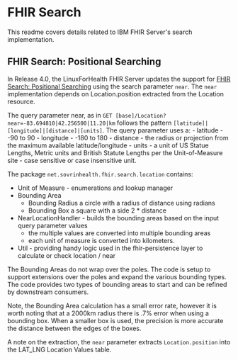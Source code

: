 # FHIR Search
This readme covers details related to IBM FHIR Server's search implementation. 

## FHIR Search: Positional Searching
In Release 4.0, the LinuxForHealth FHIR Server updates the support for [FHIR Search: Positional Searching](https://www.hl7.org/fhir/location.html#positional) using the search parameter `near`.  The `near` implementation depends on Location.position extracted from the Location resource.  

The query parameter near, as in `GET [base]/Location?near=-83.694810|42.256500|11.20|km`  follows the pattern `[latitude]|[longitude]|[distance]|[units]`. The query parameter uses a: 
    - latitude - -90 to 90
    - longitude - -180 to 180
    - distance - the radius or projection from the maximum available latitude/longitude
    - units - a unit of US Statue Lengths, Metric units and British Statute Lengths  per the Unit-of-Measure site - case sensitive or case insensitive unit. 
   

The package `net.sovrinhealth.fhir.search.location` contains:
- Unit of Measure - enumerations and lookup manager
- Bounding Area
    - Bounding Radius a circle with a radius of distance using radians
    - Bounding Box a square with a side 2 * distance
- NearLocationHandler - builds the bounding areas based on the input query parameter values
    - the multiple values are converted into multiple bounding areas
    - each unit of measure is converted into kilometers.
- Util - providing handy logic used in the fhir-persistence layer to calculate or check location / near

The Bounding Areas do not wrap over the poles.  The code is setup to support extensions over the poles and expand the various bounding types. The code provides two types of bounding areas to start and can be refined by downstream consumers. 

Note, the Bounding Area calculation has a small error rate, however it is worth noting that at a 2000km radius there is .7% error when using a bounding box. When a smaller box is used, the precision is more accurate the distance between the edges of the boxes. 

A note on the extraction, the `near` parameter extracts `Location.position` into the LAT_LNG Location Values table.